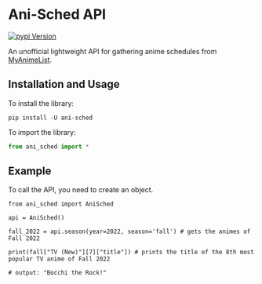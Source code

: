 # Ani-Sched API


[![pypi Version](https://img.shields.io/pypi/v/mal-api.svg?color=informational)](https://pypi.org/project/mal-api/)

An unofficial lightweight API for gathering anime schedules from [MyAnimeList](https://myanimelist.net).


## Installation and Usage

To install the library:

```
pip install -U ani-sched
```

To import the library:

```python
from ani_sched import *
```

## Example

To call the API, you need to create an object.
```
from ani_sched import AniSched

api = AniSched()

fall_2022 = api.season(year=2022, season='fall') # gets the animes of Fall 2022

print(fall["TV (New)"][7]["title"]) # prints the title of the 8th most popular TV anime of Fall 2022

# output: "Bocchi the Rock!"

```
####